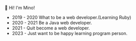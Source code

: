  🔭 Hi! I'm Mino!
 - 2019 - 2020 What to be a web developer.(Learning Ruby)
 - 2020 - 2021 Be a Java web developer.
 - 2021 - Quit become a web developer.
 - 2023 - Just want to be happy learning program person.
 
 

